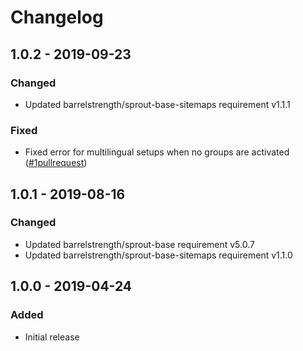 # Changelog

## 1.0.2 - 2019-09-23

### Changed
- Updated barrelstrength/sprout-base-sitemaps requirement v1.1.1

### Fixed
- Fixed error for multilingual setups when no groups are activated ([#1pullrequest])

[#1pullrequest]: https://github.com/barrelstrength/craft-sprout-base-sitemaps/pull/1/files

## 1.0.1 - 2019-08-16

### Changed
- Updated barrelstrength/sprout-base requirement v5.0.7
- Updated barrelstrength/sprout-base-sitemaps requirement v1.1.0

## 1.0.0 - 2019-04-24

### Added 
- Initial release

